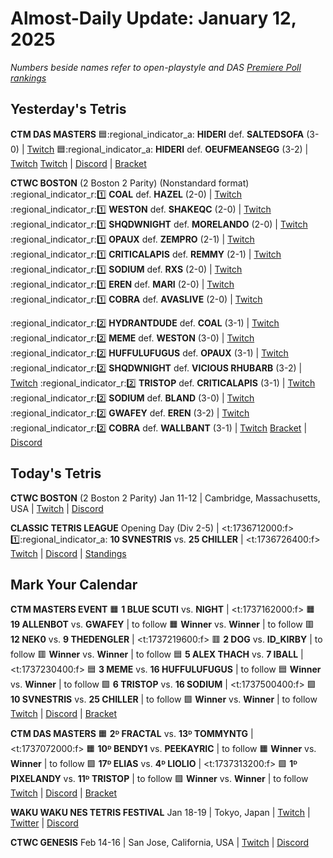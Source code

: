 # Almost-Daily Update: January 12, 2025
*Numbers beside names refer to open-playstyle and DAS [Premiere Poll rankings](https://docs.google.com/document/d/13jaohZo0FP6vXb0ibfiq2TK3q6qt6bQTbp8AmdSJgUk/edit?tab=t.0)*
## Yesterday's Tetris
**CTM DAS MASTERS**
:blue_square::regional_indicator_a:  **HIDERI** def. **SALTEDSOFA** (3-0)  |  [Twitch](https://www.twitch.tv/videos/2350603709?t=00h15m38s)
:blue_square::regional_indicator_a:  **HIDERI** def. **OEUFMEANSEGG** (3-2)  |  [Twitch](https://www.twitch.tv/videos/2350603709?t=00h41m03s)
[Twitch](https://twitch.tv/monthlytetris)  |  [Discord](https://go.ctm.gg/discord)  |  [Bracket](https://go.ctm.gg/event/ctm-das-masters-january-2025/das-masters/)

**CTWC BOSTON** (2 Boston 2 Parity) (Nonstandard format)
:regional_indicator_r::one:   **COAL** def. **HAZEL** (2-0)  |  [Twitch](https://www.twitch.tv/videos/2350432081?t=00h39m44s)
:regional_indicator_r::one:   **WESTON** def. **SHAKEQC** (2-0)  |  [Twitch](https://www.twitch.tv/videos/2350432081?t=00h39m44s)
:regional_indicator_r::one:   **SHQDWNIGHT** def. **MORELANDO** (2-0)  |  [Twitch](https://www.twitch.tv/videos/2350432081?t=01h03m02s)
:regional_indicator_r::one:   **OPAUX** def. **ZEMPRO** (2-1)  |  [Twitch](https://www.twitch.tv/videos/2350432081?t=01h03m02s)
:regional_indicator_r::one:   **CRITICALAPIS** def. **REMMY** (2-1)  |  [Twitch](https://www.twitch.tv/videos/2350432081?t=01h35m21s)
:regional_indicator_r::one:   **SODIUM** def. **RXS** (2-0)  |  [Twitch](https://www.twitch.tv/videos/2350432081?t=01h35m21s)
:regional_indicator_r::one:   **EREN** def. **MARI** (2-0)  |  [Twitch](https://www.twitch.tv/videos/2350432081?t=02h09m09s)
:regional_indicator_r::one:   **COBRA** def. **AVASLIVE** (2-0)  |  [Twitch](https://www.twitch.tv/videos/2350432081?t=02h09m09s)

:regional_indicator_r::two:   **HYDRANTDUDE** def. **COAL** (3-1)  |  [Twitch](https://www.twitch.tv/videos/2350432081?t=03h22m09s)
:regional_indicator_r::two:   **MEME** def. **WESTON** (3-0)  |  [Twitch](https://www.twitch.tv/videos/2350432081?t=03h22m09s)
:regional_indicator_r::two:   **HUFFULUFUGUS** def. **OPAUX** (3-1)  |  [Twitch](https://www.twitch.tv/videos/2350432081?t=03h47m55s)
:regional_indicator_r::two:   **SHQDWNIGHT** def. **VICIOUS RHUBARB** (3-2)  |  [Twitch](https://www.twitch.tv/videos/2350432081?t=03h47m55s)
:regional_indicator_r::two:   **TRISTOP** def. **CRITICALAPIS** (3-1)  |  [Twitch](https://www.twitch.tv/videos/2350432081?t=04h32m18s)
:regional_indicator_r::two:   **SODIUM** def. **BLAND** (3-0)  |  [Twitch](https://www.twitch.tv/videos/2350432081?t=04h32m18s)
:regional_indicator_r::two:   **GWAFEY** def. **EREN** (3-2)  |  [Twitch](https://www.twitch.tv/videos/2350432081?t=05h00m57s)
:regional_indicator_r::two:   **COBRA** def. **WALLBANT** (3-1)  |  [Twitch](https://www.twitch.tv/videos/2350432081?t=05h00m57s)
[Bracket](https://docs.google.com/spreadsheets/d/1Pl2ods7FmffudJ93ezRrtJP2jCbaSeRLtDDKuHJBtb4/htmlview#)  |  [Discord](https://discord.gg/mBVReaxE9m)

## Today's Tetris
**CTWC BOSTON** (2 Boston 2 Parity)
Jan 11-12  |  Cambridge, Massachusetts, USA  |  [Twitch](https://www.twitch.tv/classictetris)  |  [Discord](https://discord.gg/mBVReaxE9m)

**CLASSIC TETRIS LEAGUE**
Opening Day (Div 2-5)  |  <t:1736712000:f>
:one::regional_indicator_a:  **10 SVNESTRIS** vs. **25 CHILLER**  |  <t:1736726400:f>
[Twitch](https://www.twitch.tv/classictetrisleague)  |  [Discord](https://discord.gg/QremKENyzQ)  |  [Standings](https://ctlscoreboard.herokuapp.com)

## Mark Your Calendar
**CTM MASTERS EVENT**
:orange_square:  **1 BLUE SCUTI** vs. **NIGHT**  |  <t:1737162000:f>
:orange_square:  **19 ALLENBOT** vs. **GWAFEY**  |  to follow
:orange_square:  **Winner** vs. **Winner**  |  to follow
:red_square:  **12 NEK0** vs. **9 THEDENGLER**  |  <t:1737219600:f>
:red_square:  **2 DOG** vs. **ID_KIRBY**  |  to follow
:red_square:  **Winner** vs. **Winner**  |  to follow
:blue_square:  **5 ALEX THACH** vs. **7 IBALL**  |  <t:1737230400:f>
:blue_square:  **3 MEME** vs. **16 HUFFULUFUGUS**  |  to follow
:blue_square:  **Winner** vs. **Winner**  |  to follow
:green_square:  **6 TRISTOP** vs. **16 SODIUM**  |  <t:1737500400:f>
:green_square:  **10 SVNESTRIS** vs. **25 CHILLER**  |  to follow
:green_square:  **Winner** vs. **Winner**  |  to follow
[Twitch](https://twitch.tv/monthlytetris)  |  [Discord](https://go.ctm.gg/discord)  |  [Bracket](https://go.ctm.gg/event/ctm-january-2025/masters-event/)

**CTM DAS MASTERS**
:orange_square:  **2ᴰ FRACTAL** vs. **13ᴰ TOMMYNTG**  |  <t:1737072000:f>
:orange_square:  **10ᴰ BENDY1** vs. **PEEKAYRIC**  |  to follow
:orange_square:  **Winner** vs. **Winner**  |  to follow
:green_square:  **17ᴰ ELIAS** vs. **4ᴰ LIOLIO**  |  <t:1737313200:f>
:green_square:  **1ᴰ PIXELANDY** vs. **11ᴰ TRISTOP**  |  to follow
:green_square:  **Winner** vs. **Winner**  |  to follow
[Twitch](https://twitch.tv/monthlytetris)  |  [Discord](https://go.ctm.gg/discord)  |  [Bracket](https://go.ctm.gg/event/ctm-das-masters-january-2025/das-masters/)

**WAKU WAKU NES TETRIS FESTIVAL**
Jan 18-19  |  Tokyo, Japan  |  [Twitch](https://twitch.tv/classictetris)  |  [Twitter](https://x.com/waku_tet)  |  [Discord](https://discord.gg/KA3uPsxn)

**CTWC GENESIS**
Feb 14-16  |  San Jose, California, USA  |  [Twitch](https://www.twitch.tv/classictetris)  |  [Discord](https://discord.gg/mBVReaxE9m)